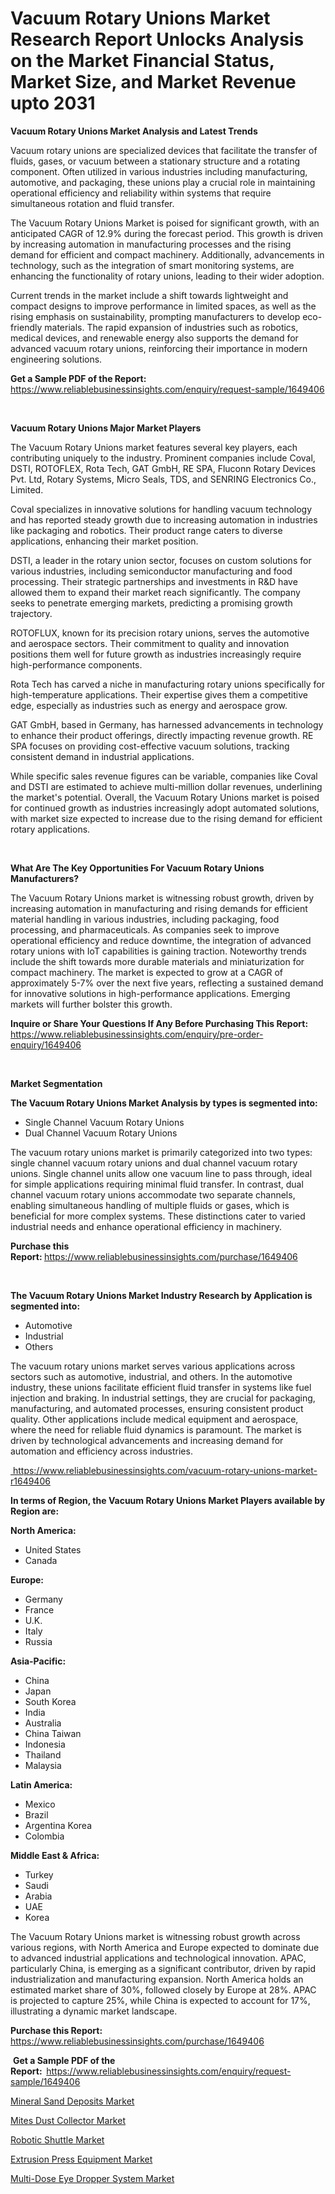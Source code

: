 <p><h1>Vacuum Rotary Unions Market Research Report Unlocks Analysis on the Market Financial Status, Market Size, and Market Revenue upto 2031</h1></p><p><strong>Vacuum Rotary Unions Market Analysis and Latest Trends</strong></p>
<p><p>Vacuum rotary unions are specialized devices that facilitate the transfer of fluids, gases, or vacuum between a stationary structure and a rotating component. Often utilized in various industries including manufacturing, automotive, and packaging, these unions play a crucial role in maintaining operational efficiency and reliability within systems that require simultaneous rotation and fluid transfer.</p><p>The Vacuum Rotary Unions Market is poised for significant growth, with an anticipated CAGR of 12.9% during the forecast period. This growth is driven by increasing automation in manufacturing processes and the rising demand for efficient and compact machinery. Additionally, advancements in technology, such as the integration of smart monitoring systems, are enhancing the functionality of rotary unions, leading to their wider adoption.</p><p>Current trends in the market include a shift towards lightweight and compact designs to improve performance in limited spaces, as well as the rising emphasis on sustainability, prompting manufacturers to develop eco-friendly materials. The rapid expansion of industries such as robotics, medical devices, and renewable energy also supports the demand for advanced vacuum rotary unions, reinforcing their importance in modern engineering solutions.</p></p>
<p><strong>Get a Sample PDF of the Report:&nbsp;</strong> <a href="https://www.reliablebusinessinsights.com/enquiry/request-sample/1649406?utm_campaign=1498&utm_medium=2&utm_source=Github&utm_content=ia&utm_term=15102024&utm_id=vacuum-rotary-unions">https://www.reliablebusinessinsights.com/enquiry/request-sample/1649406</a></p>
<p>&nbsp;</p>
<p><strong>Vacuum Rotary Unions Major Market Players</strong></p>
<p><p>The Vacuum Rotary Unions market features several key players, each contributing uniquely to the industry. Prominent companies include Coval, DSTI, ROTOFLEX, Rota Tech, GAT GmbH, RE SPA, Fluconn Rotary Devices Pvt. Ltd, Rotary Systems, Micro Seals, TDS, and SENRING Electronics Co., Limited.</p><p>Coval specializes in innovative solutions for handling vacuum technology and has reported steady growth due to increasing automation in industries like packaging and robotics. Their product range caters to diverse applications, enhancing their market position.</p><p>DSTI, a leader in the rotary union sector, focuses on custom solutions for various industries, including semiconductor manufacturing and food processing. Their strategic partnerships and investments in R&D have allowed them to expand their market reach significantly. The company seeks to penetrate emerging markets, predicting a promising growth trajectory.</p><p>ROTOFLUX, known for its precision rotary unions, serves the automotive and aerospace sectors. Their commitment to quality and innovation positions them well for future growth as industries increasingly require high-performance components.</p><p>Rota Tech has carved a niche in manufacturing rotary unions specifically for high-temperature applications. Their expertise gives them a competitive edge, especially as industries such as energy and aerospace grow.</p><p>GAT GmbH, based in Germany, has harnessed advancements in technology to enhance their product offerings, directly impacting revenue growth. RE SPA focuses on providing cost-effective vacuum solutions, tracking consistent demand in industrial applications.</p><p>While specific sales revenue figures can be variable, companies like Coval and DSTI are estimated to achieve multi-million dollar revenues, underlining the market's potential. Overall, the Vacuum Rotary Unions market is poised for continued growth as industries increasingly adopt automated solutions, with market size expected to increase due to the rising demand for efficient rotary applications.</p></p>
<p>&nbsp;</p>
<p><strong>What Are The Key Opportunities For Vacuum Rotary Unions Manufacturers?</strong></p>
<p><p>The Vacuum Rotary Unions market is witnessing robust growth, driven by increasing automation in manufacturing and rising demands for efficient material handling in various industries, including packaging, food processing, and pharmaceuticals. As companies seek to improve operational efficiency and reduce downtime, the integration of advanced rotary unions with IoT capabilities is gaining traction. Noteworthy trends include the shift towards more durable materials and miniaturization for compact machinery. The market is expected to grow at a CAGR of approximately 5-7% over the next five years, reflecting a sustained demand for innovative solutions in high-performance applications. Emerging markets will further bolster this growth.</p></p>
<p><strong>Inquire or Share Your Questions If Any Before Purchasing This Report:</strong> <a href="https://www.reliablebusinessinsights.com/enquiry/pre-order-enquiry/1649406?utm_campaign=1498&utm_medium=2&utm_source=Github&utm_content=ia&utm_term=15102024&utm_id=vacuum-rotary-unions">https://www.reliablebusinessinsights.com/enquiry/pre-order-enquiry/1649406</a></p>
<p>&nbsp;</p>
<p><strong>Market Segmentation</strong></p>
<p><strong>The Vacuum Rotary Unions Market Analysis by types is segmented into:</strong></p>
<p><ul><li>Single Channel Vacuum Rotary Unions</li><li>Dual Channel Vacuum Rotary Unions</li></ul></p>
<p><p>The vacuum rotary unions market is primarily categorized into two types: single channel vacuum rotary unions and dual channel vacuum rotary unions. Single channel units allow one vacuum line to pass through, ideal for simple applications requiring minimal fluid transfer. In contrast, dual channel vacuum rotary unions accommodate two separate channels, enabling simultaneous handling of multiple fluids or gases, which is beneficial for more complex systems. These distinctions cater to varied industrial needs and enhance operational efficiency in machinery.</p></p>
<p><strong>Purchase this Report:&nbsp;</strong><a href="https://www.reliablebusinessinsights.com/purchase/1649406?utm_campaign=1498&utm_medium=2&utm_source=Github&utm_content=ia&utm_term=15102024&utm_id=vacuum-rotary-unions">https://www.reliablebusinessinsights.com/purchase/1649406</a></p>
<p>&nbsp;</p>
<p><strong>The Vacuum Rotary Unions Market Industry Research by Application is segmented into:</strong></p>
<p><ul><li>Automotive</li><li>Industrial</li><li>Others</li></ul></p>
<p><p>The vacuum rotary unions market serves various applications across sectors such as automotive, industrial, and others. In the automotive industry, these unions facilitate efficient fluid transfer in systems like fuel injection and braking. In industrial settings, they are crucial for packaging, manufacturing, and automated processes, ensuring consistent product quality. Other applications include medical equipment and aerospace, where the need for reliable fluid dynamics is paramount. The market is driven by technological advancements and increasing demand for automation and efficiency across industries.</p></p>
<p><a href="https://www.reliablebusinessinsights.com/vacuum-rotary-unions-market-r1649406?utm_campaign=1498&utm_medium=2&utm_source=Github&utm_content=ia&utm_term=15102024&utm_id=vacuum-rotary-unions">&nbsp;https://www.reliablebusinessinsights.com/vacuum-rotary-unions-market-r1649406</a></p>
<p><strong>In terms of Region, the Vacuum Rotary Unions Market Players available by Region are:</strong></p>
<p>
    <p> <strong> North America: </strong>
        <ul>
            <li>United States</li>
            <li>Canada</li>
        </ul>
        </p> 
    <p> <strong> Europe: </strong>
        <ul>
            <li>Germany</li>
            <li>France</li>
            <li>U.K.</li>
            <li>Italy</li>
            <li>Russia</li>
        </ul>
        </p> 
    <p> <strong> Asia-Pacific: </strong>
        <ul>
            <li>China</li>
            <li>Japan</li>
            <li>South Korea</li>
            <li>India</li>
            <li>Australia</li>
            <li>China Taiwan</li>
            <li>Indonesia</li>
            <li>Thailand</li>
            <li>Malaysia</li>
        </ul>
        </p> 
    <p> <strong> Latin America: </strong>
        <ul>
            <li>Mexico</li>
            <li>Brazil</li>
            <li>Argentina Korea</li>
            <li>Colombia</li>
        </ul>
        </p> 
    <p> <strong> Middle East & Africa: </strong>
        <ul>
            <li>Turkey</li>
            <li>Saudi</li>
            <li>Arabia</li>
            <li>UAE</li>
            <li>Korea</li>
        </ul>
    </p>
    </p>
<p><p>The Vacuum Rotary Unions market is witnessing robust growth across various regions, with North America and Europe expected to dominate due to advanced industrial applications and technological innovation. APAC, particularly China, is emerging as a significant contributor, driven by rapid industrialization and manufacturing expansion. North America holds an estimated market share of 30%, followed closely by Europe at 28%. APAC is projected to capture 25%, while China is expected to account for 17%, illustrating a dynamic market landscape.</p></p>
<p><strong>Purchase this Report: </strong><a href="https://www.reliablebusinessinsights.com/purchase/1649406?utm_campaign=1498&utm_medium=2&utm_source=Github&utm_content=ia&utm_term=15102024&utm_id=vacuum-rotary-unions">https://www.reliablebusinessinsights.com/purchase/1649406</a></p>
<p>&nbsp;<strong>Get a Sample PDF of the Report:&nbsp;&nbsp;</strong><a href="https://www.reliablebusinessinsights.com/enquiry/request-sample/1649406?utm_campaign=1498&utm_medium=2&utm_source=Github&utm_content=ia&utm_term=15102024&utm_id=vacuum-rotary-unions">https://www.reliablebusinessinsights.com/enquiry/request-sample/1649406</a></p>
<p><strong></strong></p>
<p><p><a href="https://www.linkedin.com/pulse/digital-transformation-mineral-sand-deposits-industry-market-bxv6f?trk=public_post_embed_feed-article-content&utm_campaign=1498&utm_medium=2&utm_source=Github&utm_content=ia&utm_term=15102024&utm_id=vacuum-rotary-unions">Mineral Sand Deposits Market</a></p><p><a href="https://www.linkedin.com/pulse/mites-dust-collector-market-global-trends-forecast-2024--kdp4f?utm_campaign=1498&utm_medium=2&utm_source=Github&utm_content=ia&utm_term=15102024&utm_id=vacuum-rotary-unions">Mites Dust Collector Market</a></p><p><a href="https://www.linkedin.com/pulse/global-robotic-shuttle-market-opportunities-forecast-period-hc8if?utm_campaign=1498&utm_medium=2&utm_source=Github&utm_content=ia&utm_term=15102024&utm_id=vacuum-rotary-unions">Robotic Shuttle Market</a></p><p><a href="https://www.linkedin.com/pulse/insights-extrusion-press-equipment-market-players-size-geographical-rfvaf?utm_campaign=1498&utm_medium=2&utm_source=Github&utm_content=ia&utm_term=15102024&utm_id=vacuum-rotary-unions">Extrusion Press Equipment Market</a></p><p><a href="https://github.com/lylyparadise/Market-Research-Report-List-5/blob/main/multi-dose-eye-dropper-system-market.md?utm_campaign=1498&utm_medium=2&utm_source=Github&utm_content=ia&utm_term=15102024&utm_id=vacuum-rotary-unions">Multi-Dose Eye Dropper System Market</a></p></p>